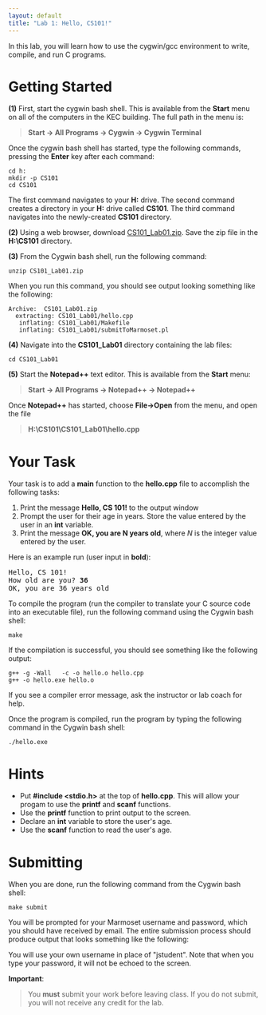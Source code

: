 ```yaml
---
layout: default
title: "Lab 1: Hello, CS101!"
---
```


In this lab, you will learn how to use the cygwin/gcc environment to write, compile, and run C programs.

Getting Started
===============

**(1)** First, start the cygwin bash shell. This is available from the **Start** menu on all of the computers in the KEC building. The full path in the menu is:

> **Start &rarr; All Programs &rarr; Cygwin &rarr; Cygwin Terminal**

Once the cygwin bash shell has started, type the following commands, pressing the **Enter** key after each command:

    cd h:
    mkdir -p CS101
    cd CS101

The first command navigates to your **H:** drive. The second command creates a directory in your **H:** drive called **CS101**. The third command navigates into the newly-created **CS101** directory.

**(2)** Using a web browser, download [CS101\_Lab01.zip](CS101_Lab01.zip). Save the zip file in the **H:\\CS101** directory.

**(3)** From the Cygwin bash shell, run the following command:

    unzip CS101_Lab01.zip

When you run this command, you should see output looking something like the following:

    Archive:  CS101_Lab01.zip
      extracting: CS101_Lab01/hello.cpp
       inflating: CS101_Lab01/Makefile
       inflating: CS101_Lab01/submitToMarmoset.pl

**(4)** Navigate into the **CS101\_Lab01** directory containing the lab files:

    cd CS101_Lab01

**(5)** Start the **Notepad++** text editor. This is available from the **Start** menu:

> **Start &rarr; All Programs &rarr; Notepad++ &rarr; Notepad++**

Once **Notepad++** has started, choose **File-\>Open** from the menu, and open the file

> **H:\\CS101\\CS101\_Lab01\\hello.cpp**

Your Task
=========

Your task is to add a **main** function to the **hello.cpp** file to accomplish the following tasks:

1.  Print the message **Hello, CS 101!** to the output window
2.  Prompt the user for their age in years. Store the value entered by the user in an **int** variable.
3.  Print the message **OK, you are N years old**, where *N* is the integer value entered by the user.

Here is an example run (user input in **bold**):

<pre>
Hello, CS 101!
How old are you? <b>36</b>
OK, you are 36 years old
</pre>

To compile the program (run the compiler to translate your C source code into an executable file), run the following command using the Cygwin bash shell:

    make

If the compilation is successful, you should see something like the following output:

    g++ -g -Wall   -c -o hello.o hello.cpp
    g++ -o hello.exe hello.o

If you see a compiler error message, ask the instructor or lab coach for help.

Once the program is compiled, run the program by typing the following command in the Cygwin bash shell:

    ./hello.exe

Hints
=====

-   Put **#include <stdio.h>** at the top of **hello.cpp**. This will allow your progam to use the **printf** and **scanf** functions.
-   Use the **printf** function to print output to the screen.
-   Declare an **int** variable to store the user's age.
-   Use the **scanf** function to read the user's age.

Submitting
==========

When you are done, run the following command from the Cygwin bash shell:

    make submit

You will be prompted for your Marmoset username and password, which you should have received by email. The entire submission process should produce output that looks something like the following:

You will use your own username in place of "jstudent". Note that when you type your password, it will not be echoed to the screen.

**Important**:

> You **must** submit your work before leaving class. If you do not submit, you will not receive any credit for the lab.
